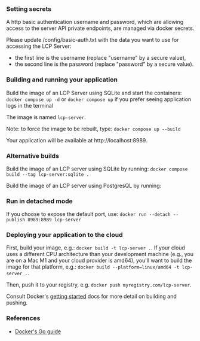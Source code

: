 ### Setting secrets
A http basic authentication username and password, which are allowing access to the server API private endpoints, are managed via docker secrets.

Please update /config/basic-auth.txt with the data you want to use for accessing the LCP Server:
- the first line is the username (replace "username" by a secure value),
- the second line is the password (replace "password" by a secure value).

### Building and running your application

Build the image of an LCP Server using SQLite and start the containers:
`docker compose up -d`
or
`docker compose up`
if you prefer seeing application logs in the terminal 

The image is named `lcp-server`. 

Note: to force the image to be rebuilt, type:
`docker compose up --build`

Your application will be available at http://localhost:8989.

### Alternative builds
Build the image of an LCP server using SQLite by running:
`docker compose build --tag lcp-server:sqlite .`

Build the image of an LCP server using PostgresQL by running:

### Run in detached mode

If you choose to expose the default port, use:
`docker run --detach --publish 8989:8989 lcp-server`

### Deploying your application to the cloud

First, build your image, e.g.: `docker build -t lcp-server .`.
If your cloud uses a different CPU architecture than your development
machine (e.g., you are on a Mac M1 and your cloud provider is amd64),
you'll want to build the image for that platform, e.g.:
`docker build --platform=linux/amd64 -t lcp-server .`.

Then, push it to your registry, e.g. `docker push myregistry.com/lcp-server`.

Consult Docker's [getting started](https://docs.docker.com/go/get-started-sharing/)
docs for more detail on building and pushing.

### References
* [Docker's Go guide](https://docs.docker.com/language/golang/)